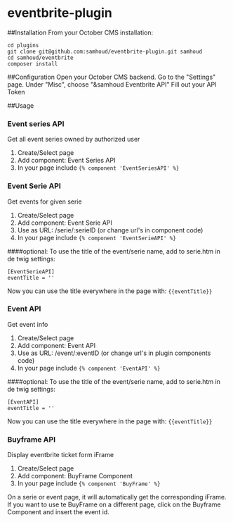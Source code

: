 # eventbrite-plugin

##Installation
From your October CMS installation:

```
cd plugins
git clone git@github.com:samhoud/eventbrite-plugin.git samhoud
cd samhoud/eventbrite
composer install
```

##Configuration
Open your October CMS backend. Go to the "Settings" page.
Under "Misc", choose "&samhoud Eventbrite API"
Fill out your API Token

##Usage

### Event series API
Get all event series owned by authorized user

1. Create/Select page
2. Add component: Event Series API
3. In your page include 
```{% component 'EventSeriesAPI' %}```

### Event Serie API
Get events for given serie

1. Create/Select page
2. Add component: Event Serie API
3. Use as URL: /serie/:serieID (or change url's in component code) 
4. In your page include 
```{% component 'EventSerieAPI' %}```

####optional:
To use the title of the event/serie name, add to serie.htm in de twig settings:
```
[EventSerieAPI]
eventTitle = ''
```
Now you can use the title everywhere in the page with:
``` {{eventTitle}} ```

### Event API
Get event info
1. Create/Select page
2. Add component: Event API
3. Use as URL: /event/:eventID (or change url's in plugin components code) 
4. In your page include 
```{% component 'EventAPI' %}```

####optional:
To use the title of the event/serie name, add to serie.htm in de twig settings:
```
[EventAPI]
eventTitle = ''
```
Now you can use the title everywhere in the page with:
``` {{eventTitle}} ```

### Buyframe API
Display eventbrite ticket form iFrame

1. Create/Select page
2. Add component: BuyFrame Component
3. In your page include 
``` {% component 'BuyFrame' %} ```

On a serie or event page, it will automatically get the corresponding iFrame.
If you want to use te BuyFrame on a different page, click on the Buyframe Component and insert the event id.

